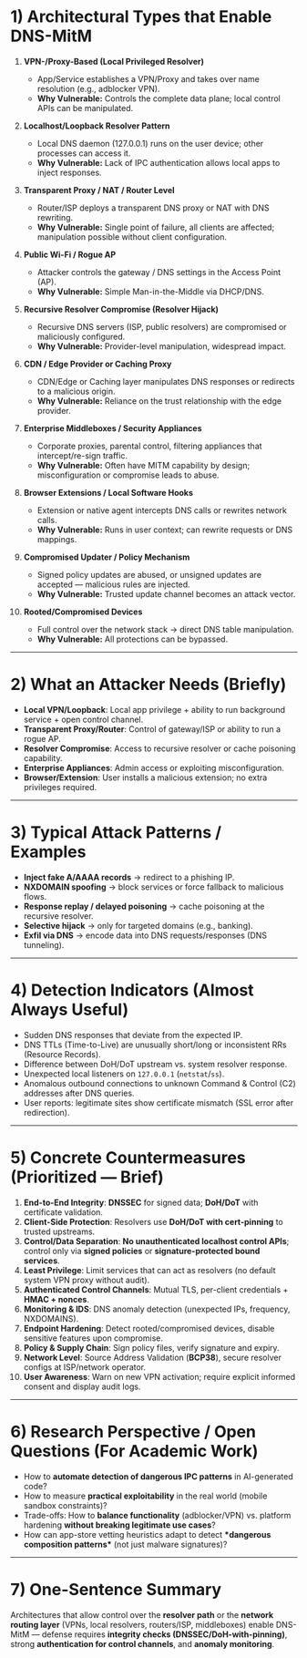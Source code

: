 # 1) Architectural Types that Enable DNS-MitM

1.  **VPN-/Proxy-Based (Local Privileged Resolver)**
    * App/Service establishes a VPN/Proxy and takes over name resolution (e.g., adblocker VPN).
    * **Why Vulnerable:** Controls the complete data plane; local control APIs can be manipulated.

2.  **Localhost/Loopback Resolver Pattern**
    * Local DNS daemon (127.0.0.1) runs on the user device; other processes can access it.
    * **Why Vulnerable:** Lack of IPC authentication allows local apps to inject responses.

3.  **Transparent Proxy / NAT / Router Level**
    * Router/ISP deploys a transparent DNS proxy or NAT with DNS rewriting.
    * **Why Vulnerable:** Single point of failure, all clients are affected; manipulation possible without client configuration.

4.  **Public Wi-Fi / Rogue AP**
    * Attacker controls the gateway / DNS settings in the Access Point (AP).
    * **Why Vulnerable:** Simple Man-in-the-Middle via DHCP/DNS.

5.  **Recursive Resolver Compromise (Resolver Hijack)**
    * Recursive DNS servers (ISP, public resolvers) are compromised or maliciously configured.
    * **Why Vulnerable:** Provider-level manipulation, widespread impact.

6.  **CDN / Edge Provider or Caching Proxy**
    * CDN/Edge or Caching layer manipulates DNS responses or redirects to a malicious origin.
    * **Why Vulnerable:** Reliance on the trust relationship with the edge provider.

7.  **Enterprise Middleboxes / Security Appliances**
    * Corporate proxies, parental control, filtering appliances that intercept/re-sign traffic.
    * **Why Vulnerable:** Often have MITM capability by design; misconfiguration or compromise leads to abuse.

8.  **Browser Extensions / Local Software Hooks**
    * Extension or native agent intercepts DNS calls or rewrites network calls.
    * **Why Vulnerable:** Runs in user context; can rewrite requests or DNS mappings.

9.  **Compromised Updater / Policy Mechanism**
    * Signed policy updates are abused, or unsigned updates are accepted — malicious rules are injected.
    * **Why Vulnerable:** Trusted update channel becomes an attack vector.

10. **Rooted/Compromised Devices**
    * Full control over the network stack $\rightarrow$ direct DNS table manipulation.
    * **Why Vulnerable:** All protections can be bypassed.

---

# 2) What an Attacker Needs (Briefly)

* **Local VPN/Loopback**: Local app privilege + ability to run background service + open control channel.
* **Transparent Proxy/Router**: Control of gateway/ISP or ability to run a rogue AP.
* **Resolver Compromise**: Access to recursive resolver or cache poisoning capability.
* **Enterprise Appliances**: Admin access or exploiting misconfiguration.
* **Browser/Extension**: User installs a malicious extension; no extra privileges required.

---

# 3) Typical Attack Patterns / Examples

* **Inject fake A/AAAA records** $\rightarrow$ redirect to a phishing IP.
* **NXDOMAIN spoofing** $\rightarrow$ block services or force fallback to malicious flows.
* **Response replay / delayed poisoning** $\rightarrow$ cache poisoning at the recursive resolver.
* **Selective hijack** $\rightarrow$ only for targeted domains (e.g., banking).
* **Exfil via DNS** $\rightarrow$ encode data into DNS requests/responses (DNS tunneling).

---

# 4) Detection Indicators (Almost Always Useful)

* Sudden DNS responses that deviate from the expected IP.
* DNS TTLs (Time-to-Live) are unusually short/long or inconsistent RRs (Resource Records).
* Difference between DoH/DoT upstream vs. system resolver response.
* Unexpected local listeners on `127.0.0.1` (`netstat`/`ss`).
* Anomalous outbound connections to unknown Command & Control (C2) addresses after DNS queries.
* User reports: legitimate sites show certificate mismatch (SSL error after redirection).

---

# 5) Concrete Countermeasures (Prioritized — Brief)

1.  **End-to-End Integrity**: **DNSSEC** for signed data; **DoH/DoT** with certificate validation.
2.  **Client-Side Protection**: Resolvers use **DoH/DoT with cert-pinning** to trusted upstreams.
3.  **Control/Data Separation**: **No unauthenticated localhost control APIs**; control only via **signed policies** or **signature-protected bound services**.
4.  **Least Privilege**: Limit services that can act as resolvers (no default system VPN proxy without audit).
5.  **Authenticated Control Channels**: Mutual TLS, per-client credentials + **HMAC + nonces**.
6.  **Monitoring & IDS**: DNS anomaly detection (unexpected IPs, frequency, NXDOMAINS).
7.  **Endpoint Hardening**: Detect rooted/compromised devices, disable sensitive features upon compromise.
8.  **Policy & Supply Chain**: Sign policy files, verify signature and expiry.
9.  **Network Level**: Source Address Validation (**BCP38**), secure resolver configs at ISP/network operator.
10. **User Awareness**: Warn on new VPN activation; require explicit informed consent and display audit logs.

---

# 6) Research Perspective / Open Questions (For Academic Work)

* How to **automate detection of dangerous IPC patterns** in AI-generated code?
* How to measure **practical exploitability** in the real world (mobile sandbox constraints)?
* Trade-offs: How to **balance functionality** (adblocker/VPN) vs. platform hardening **without breaking legitimate use cases**?
* How can app-store vetting heuristics adapt to detect **\*dangerous composition patterns\*** (not just malware signatures)?

---

# 7) One-Sentence Summary

Architectures that allow control over the **resolver path** or the **network routing layer** (VPNs, local resolvers, routers/ISP, middleboxes) enable DNS-MitM — defense requires **integrity checks (DNSSEC/DoH-with-pinning)**, strong **authentication for control channels**, and **anomaly monitoring**.
